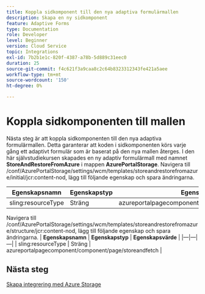```yaml
---
title: Koppla sidkomponent till den nya adaptiva formulärmallen
description: Skapa en ny sidkomponent
feature: Adaptive Forms
type: Documentation
role: Developer
level: Beginner
version: Cloud Service
topic: Integrations
exl-id: 7b2b1e1c-820f-4387-a78b-5d889c31eec0
duration: 25
source-git-commit: f4c621f3a9caa8c2c64b8323312343fe421a5aee
workflow-type: tm+mt
source-wordcount: '150'
ht-degree: 0%

---
```


# Koppla sidkomponenten till mallen

Nästa steg är att koppla sidkomponenten till den nya adaptiva formulärmallen. Detta garanterar att koden i sidkomponenten körs varje gång ett adaptivt formulär som är baserat på den nya mallen återges. I den här självstudiekursen skapades en ny adaptiv formulärmall med namnet **StoreAndRestoreFromAzure** i mappen **AzurePortalStorage**.
Navigera till /conf/AzurePortalStorage/settings/wcm/templates/storeandrestorefromazure/initial/jcr:content-nod, lägg till följande egenskap och spara ändringarna.

| **Egenskapsnamn** | **Egenskapstyp** | **Egenskapsvärde** |
|--------------------|-------------------|-------------------------------------------------------|
| sling:resourceType | Sträng | azureportalpagecomponent/component/page/storeandfetch |

Navigera till /conf/AzurePortalStorage/settings/wcm/templates/storeandrestorefromazure/structure/jcr:content-nod, lägg till följande egenskap och spara ändringarna.
| **Egenskapsnamn**  | **Egenskapstyp** | **Egenskapsvärde**                                    |
|—|—|—|
| sling:resourceType | Sträng            | azureportalpagecomponent/component/page/storeandfetch |


## Nästa steg

[Skapa integrering med Azure Storage](./create-fdm.md)
